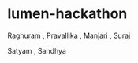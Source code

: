 # lumen-hackathon

<Frontend > Raghuram , Pravallika , Manjari , Suraj 

<Backend><SQL> Satyam , Sandhya 
